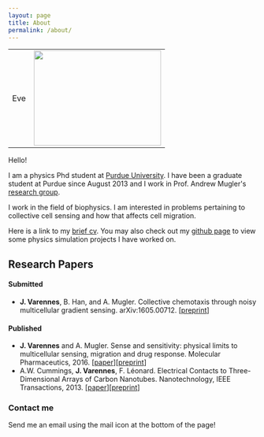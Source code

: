 ```yaml
---
layout: page
title: About
permalink: /about/
---
```


 <table style="width:100%">
    <td>Eve</td>
    <td> <img src="/images/austria16_selfie1.png" width="258" height="193"> </td>
</table>

Hello!

I am a physics Phd student at [Purdue University](http://www.physics.purdue.edu/). I have been a graduate student at Purdue since August 2013 and I work in Prof. Andrew Mugler's [research group](http://www.physics.purdue.edu/mugler/home.html).

I work in the field of biophysics. I am interested in problems pertaining to collective cell sensing and how that affects cell migration.

Here is a link to my [brief cv](https://drive.google.com/file/d/0B9wUAi2m2Di9aFNlZ1VTRVJfblk/view?usp=sharing). You may also check out my [github page](https://github.com/varennes) to view some physics simulation projects I have worked on.

## Research Papers

#### Submitted

- **J. Varennes**, B. Han, and A. Mugler. Collective chemotaxis through noisy multicellular gradient sensing. arXiv:1605.00712. [[preprint](http://arxiv.org/abs/1605.00712)]

#### Published

- **J. Varennes** and A. Mugler. Sense and sensitivity: physical limits to multicellular sensing, migration and drug response. Molecular Pharmaceutics, 2016. [[paper](http://pubs.acs.org.ezproxy.lib.purdue.edu/doi/abs/10.1021/acs.molpharmaceut.5b00899)][[preprint](http://arxiv.org/abs/1512.00496)]
- A.W. Cummings, **J. Varennes**, F. Léonard. Electrical Contacts to Three-Dimensional Arrays of Carbon Nanotubes. Nanotechnology, IEEE Transactions, 2013. [[paper](http://ieeexplore.ieee.org.ezproxy.lib.purdue.edu/xpls/abs_all.jsp?arnumber=6605560)][[preprint](http://arxiv.org/abs/1403.3942)]


### Contact me

Send me an email using the mail icon at the bottom of the page!
